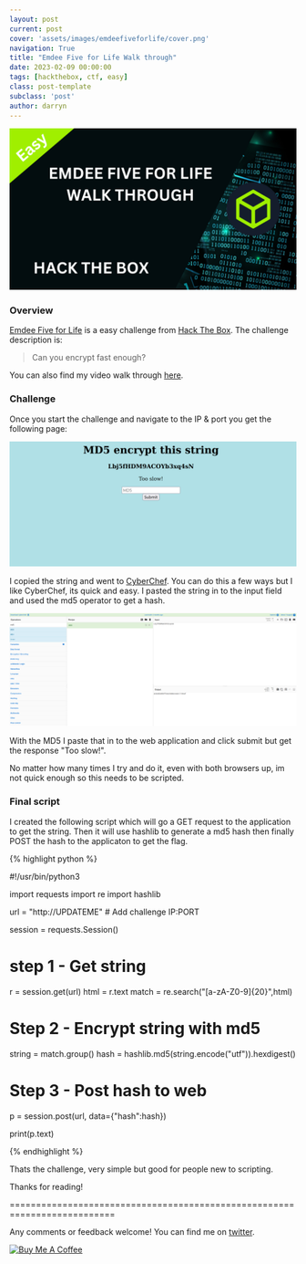 ```yaml
---
layout: post
current: post
cover: 'assets/images/emdeefiveforlife/cover.png'
navigation: True
title: "Emdee Five for Life Walk through"
date: 2023-02-09 00:00:00
tags: [hackthebox, ctf, easy]
class: post-template
subclass: 'post'
author: darryn
---
```

![cover](/assets/images/emdeefiveforlife/cover.png)

### Overview
[Emdee Five for Life](https://app.hackthebox.com/challenges/emdee-five-for-life) is a easy challenge from [Hack The Box](https://hackthebox.com). The challenge description is:

> Can you encrypt fast enough?

You can also find my video walk through [here](https://www.youtube.com/watch?v=i5JCGgSWnGA&t).

### Challenge  

Once you start the challenge and navigate to the IP & port you get the following page:

![md54life](/assets/images/emdeefiveforlife/md54life.png)

I copied the string and went to [CyberChef](https://gchq.github.io/CyberChef/). You can do this a few ways but I like CyberChef, its quick and easy. I pasted the string in to the input field and used the md5 operator to get a hash.

![cyberchef](/assets/images/emdeefiveforlife/cyberchef.png)

With the MD5 I paste that in to the web application and click submit but get the response "Too slow!". 

No matter how many times I try and do it, even with both browsers up, im not quick enough so this needs to be scripted.

### Final script

I created the following script which will go a GET request to the application to get the string. Then it will use hashlib to generate a md5 hash then finally POST the hash to the applicaton to get the flag.

{% highlight python %}

#!/usr/bin/python3

import requests
import re
import hashlib

url = "http://UPDATEME"     # Add challenge IP:PORT

session = requests.Session()

# step 1 - Get string

r = session.get(url)
html = r.text
match = re.search("[a-zA-Z0-9]{20}",html)

# Step 2 - Encrypt string with md5

string = match.group()
hash = hashlib.md5(string.encode("utf")).hexdigest()

# Step 3 - Post hash to web

p = session.post(url, data={"hash":hash})

print(p.text)

{% endhighlight %}

Thats the challenge, very simple but good for people new to scripting.

Thanks for reading!

==========================================================================

Any comments or feedback welcome! You can find me on [twitter](https://twitter.com/dazbrownfield).

<a href="https://www.buymeacoffee.com/dazbrownfield" target="_blank"><img src="https://cdn.buymeacoffee.com/buttons/v2/default-blue.png" alt="Buy Me A Coffee" style="height: 60px !important;width: 217px !important;" ></a>

